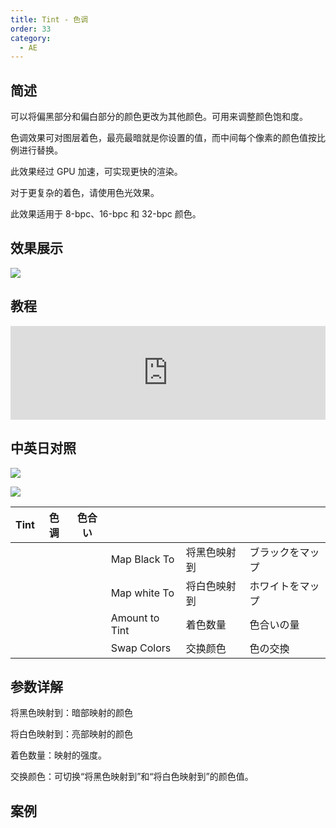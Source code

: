 ```yaml
---
title: Tint - 色调
order: 33
category:
  - AE
---
```


## 简述

可以将偏黑部分和偏白部分的颜色更改为其他颜色。可用来调整颜色饱和度。

色调效果可对图层着色，最亮最暗就是你设置的值，而中间每个像素的颜色值按比例进行替换。

此效果经过 GPU 加速，可实现更快的渲染。

对于更复杂的着色，请使用色光效果。

此效果适用于 8-bpc、16-bpc 和 32-bpc 颜色。

## 效果展示

![](https://cdn.yuelili.com/20211212141535.png)

## 教程

<iframe src="https://player.bilibili.com/player.html?bvid=BV1e34y1X7Vj&page=1&high_quality=1" width="100%" allowfullscreen="allowfullscreen" frameborder="0"></iframe>

## 中英日对照

![](https://cdn.yuelili.com/20211212140949.png)

![](https://cdn.yuelili.com/20211212140956.png)

| Tint | 色调 | 色合い |                |              |                  |
| ---- | ---- | ------ | -------------- | ------------ | ---------------- |
|      |      |        | Map Black To   | 将黑色映射到 | ブラックをマップ |
|      |      |        | Map white To   | 将白色映射到 | ホワイトをマップ |
|      |      |        | Amount to Tint | 着色数量     | 色合いの量       |
|      |      |        | Swap Colors    | 交换颜色     | 色の交換         |

## 参数详解

将黑色映射到：暗部映射的颜色

将白色映射到：亮部映射的颜色

着色数量：映射的强度。

交换颜色：可切换“将黑色映射到”和“将白色映射到”的颜色值。

## 案例
